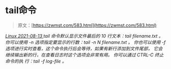 <!--yml
category: 未分类
date: 0001-01-01 00:00:00
-->

# tail命令

> 原文：[https://zwmst.com/583.html](https://zwmst.com/583.html)

   [ *Linux* ](https://zwmst.com/linux)*[ <time datetime="2021-08-14T07:36:02+08:00"> 2021-08-13 </time> ](https://zwmst.com/583.html)  tail 命令默认显示文件最后的 10 行文本：tail filename.txt 。
你可以使用 -n 选项指定要显示的行数：tail -n N filename.txt 。
你也可以使用 -f 选项进行实时查看，这个命令执行后会等待，如果有新行添加到文件尾部， 它会继续输出新的行，在查看日志时这个选项会非常有用。
你可以通过 CTRL-C 终止命令的执 行：tail -f log-file 。*